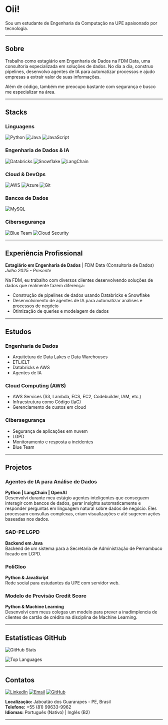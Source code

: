 # Oii! 

Sou um estudante de Engenharia da Computação na UPE apaixonado por tecnologia.

---

## Sobre

Trabalho como estagiário em Engenharia de Dados na FDM Data, uma consultoria especializada em soluções de dados. No dia a dia, construo pipelines, desenvolvo agentes de IA para automatizar processos e ajudo empresas a extrair valor de suas informações.

Além de código, também me preocupo bastante com segurança e busco me especializar na área.

---

## Stacks

### Linguagens 
![Python](https://img.shields.io/badge/Python-3776AB?style=for-the-badge&logo=python&logoColor=white)
![Java](https://img.shields.io/badge/Java-ED8B00?style=for-the-badge&logo=openjdk&logoColor=white)
![JavaScript](https://img.shields.io/badge/JavaScript-F7DF1E?style=for-the-badge&logo=javascript&logoColor=black)

### Engenharia de Dados & IA
![Databricks](https://img.shields.io/badge/Databricks-FF3621?style=for-the-badge&logo=databricks&logoColor=white)
![Snowflake](https://img.shields.io/badge/Snowflake-29B5E8?style=for-the-badge&logo=snowflake&logoColor=white)
![LangChain](https://img.shields.io/badge/LangChain-121212?style=for-the-badge&logo=chainlink&logoColor=white)

### Cloud & DevOps
![AWS](https://img.shields.io/badge/AWS-232F3E?style=for-the-badge&logo=amazon-aws&logoColor=white)
![Azure](https://img.shields.io/badge/Azure-0078D4?style=for-the-badge&logo=microsoft-azure&logoColor=white)
![Git](https://img.shields.io/badge/Git-F05032?style=for-the-badge&logo=git&logoColor=white)

### Bancos de Dados
![MySQL](https://img.shields.io/badge/MySQL-4479A1?style=for-the-badge&logo=mysql&logoColor=white)

### Cibersegurança
![Blue Team](https://img.shields.io/badge/Blue_Team-0052CC?style=for-the-badge&logo=security&logoColor=white)
![Cloud Security](https://img.shields.io/badge/Cloud_Security-00A4EF?style=for-the-badge&logo=cloud&logoColor=white)


---

## Experiência Profissional

**Estagiário em Engenharia de Dados** | FDM Data (Consultoria de Dados)  
*Julho 2025 - Presente*

Na FDM, eu trabalho com diversos clientes desenvolvendo soluções de dados que realmente fazem diferença:

- Construção de pipelines de dados usando Databricks e Snowflake
- Desenvolvimento de agentes de IA para automatizar análises e processos de negócio
- Otimização de queries e modelagem de dados 

---

## Estudos

### Engenharia de Dados
- Arquitetura de Data Lakes e Data Warehouses
- ETL/ELT
- Databricks e AWS
- Agentes de IA

### Cloud Computing (AWS)
- AWS Services (S3, Lambda, ECS, EC2, Codebuilder, IAM, etc.)
- Infraestrutura como Código (IaC)
- Gerenciamento de custos em cloud

### Cibersegurança 
- Segurança de aplicações em nuvem
- LGPD
- Monitoramento e resposta a incidentes
- Blue Team

---

## Projetos 

### Agentes de IA para Análise de Dados
**Python | LangChain | OpenAI**  
Desenvolvi durante meu estágio agentes inteligentes que conseguem interagir com bancos de dados, gerar insights automaticamente e responder perguntas em linguagem natural sobre dados de negócio. Eles processam consultas complexas, criam visualizações e até sugerem ações baseadas nos dados.

### SAD-PE LGPD
**Backend em Java**  
Backend de um sistema para a Secretaria de Administração de Pernambuco focado em LGPD.

### PoliGloo
**Python & JavaScript**  
Rede social para estudantes da UPE com servidor web.

### Modelo de Previsão Credit Score
**Python & Machine Learning**  
Desenvolvi com meus colegas um modelo para prever a inadimplencia de clientes de cartão de crédito na disciplina de Machine Learning.

---

## Estatísticas GitHub

![GitHub Stats](https://github-readme-stats.vercel.app/api?username=igorlix&show_icons=true&theme=tokyonight)

![Top Languages](https://github-readme-stats.vercel.app/api/top-langs/?username=igorlix&layout=compact&theme=tokyonight)

---

## Contatos

[![LinkedIn](https://img.shields.io/badge/LinkedIn-0077B5?style=for-the-badge&logo=linkedin&logoColor=white)](https://linkedin.com/in/igorlix)
[![Email](https://img.shields.io/badge/Email-D14836?style=for-the-badge&logo=gmail&logoColor=white)](mailto:ils3@ecomp.poli.br)
[![GitHub](https://img.shields.io/badge/GitHub-100000?style=for-the-badge&logo=github&logoColor=white)](https://github.com/igorlix)

**Localização:** Jaboatão dos Guararapes - PE, Brasil  
**Telefone:** +55 (81) 99633-9962  
**Idiomas:** Português (Nativo) | Inglês (B2)

---
